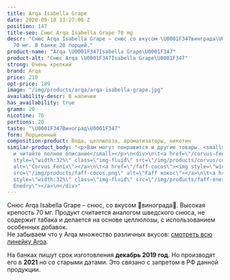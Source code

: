 ```yaml
---
title: Arqa Isabella Grape
date: 2020-09-10 13:27:00 Z
position: 147
title-seo: Снюс Arqa Isabella Grape 70 mg
descr: "Снюс Arqa Isabella Grape – снюс со вкусом \U0001F347винграда\U0001F347. Крепость
  70 мг. В банке 20 порций."
product-name: "Arqa \U0001F347Isabella Grape\U0001F347"
product-alt: "Снюс Arqa \U0001F347Isabella Grape\U0001F347"
strong: Очень крепкий
brand: Arqa
price: 210
opt-price: 189
image: "/img/products/arqa/arqa-isabella-grape.jpg"
availability-descr: В наличии
has_availability: true
gramm: 20
nicotine: 70
portions: 20
taste: "\U0001F347Виноград\U0001F347"
form: Порционный
composition-product: Вода, целлюлоза, ароматизаторы, никотин
similar-product_body: "<p>Вам могут понравится и другие товары. <small>Жмите на картинки
  и читайте полное описание</small></p>\n<div>\n\t<a href=\"/corvus-fenix-barberry\"><img
  style=\"width:32%\" class=\"img-fluid\" src=\"/img/products/corvus/corvus-fenix.png\"
  alt=\"Corvus Fenix\"></a>\n\t<a href=\"/faff-cocos\"><img style=\"width:32%\" class=\"img-fluid\"
  src=\"/img/products/faff-cocos.png\" alt=\"Faff кокос\"></a>\n\t<a href=\"/faff-snus-energy\"><img
  style=\"width:32%\" class=\"img-fluid\" src=\"/img/products/faff-energy.png\" alt=\"Faff
  Enedry\"></a>\n</div>"
---
```


Снюс Arqa Isabella Grape – снюс, со вкусом 🍇винограда🍇. Высокая крепость 70 мг. Продукт считается аналогом шведского снюса, не содержит табака и делается на основе целлюлозы, с использованием особенных добавок.<br>
Не забываем что у Arqa множество различных вкусов: [смотреть всю линейку Arqa](/arqa).

На банках пишут срок изготовления **декабрь 2019 год**. Но производят его в **2021** но со старыми датами. Это связано с запретом в РФ данной продукции.